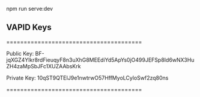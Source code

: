 npm run serve:dev

## VAPID Keys

=======================================

Public Key:
BF-jqXGZ4Ylkr8rdFieuqyF8n3uXhG8MEEdiYd5ApYs0jO499JEFSp8Id6wNX3HuZH4zaMpSbJFc1XUZAAbsKrk

Private Key:
10qST9QTEIJ9e1nwtrwO57HffMyoLCyloSwf2zq80ns

=======================================
